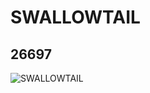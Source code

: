 # SWALLOWTAIL
## 26697
![SWALLOWTAIL](https://lc-www-live-s.legocdn.com/media/bricks/5/2/6152297.jpg)